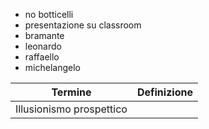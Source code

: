 - no botticelli
- presentazione su classroom
- bramante
- leonardo
- raffaello
- michelangelo


| Termine                  | Definizione |
| ------------------------ | ----------- |
| Illusionismo prospettico |             |
